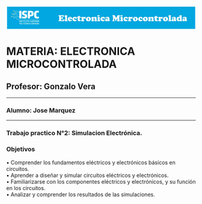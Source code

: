 ![alt text](/rcs/Visual/Logo%20EM.png)

# MATERIA: ELECTRONICA MICROCONTROLADA
## Profesor: Gonzalo Vera
___
### Alumno: Jose Marquez
___

### **Trabajo practico N°2: Simulacion Electrónica.**


### Objetivos  

• Comprender los fundamentos eléctricos y electrónicos básicos en circuitos.  
• Aprender a diseñar y simular circuitos eléctricos y electrónicos.  
• Familiarizarse con los componentes eléctricos y electrónicos, y su función en los circuitos.  
• Analizar y comprender los resultados de las simulaciones.  
